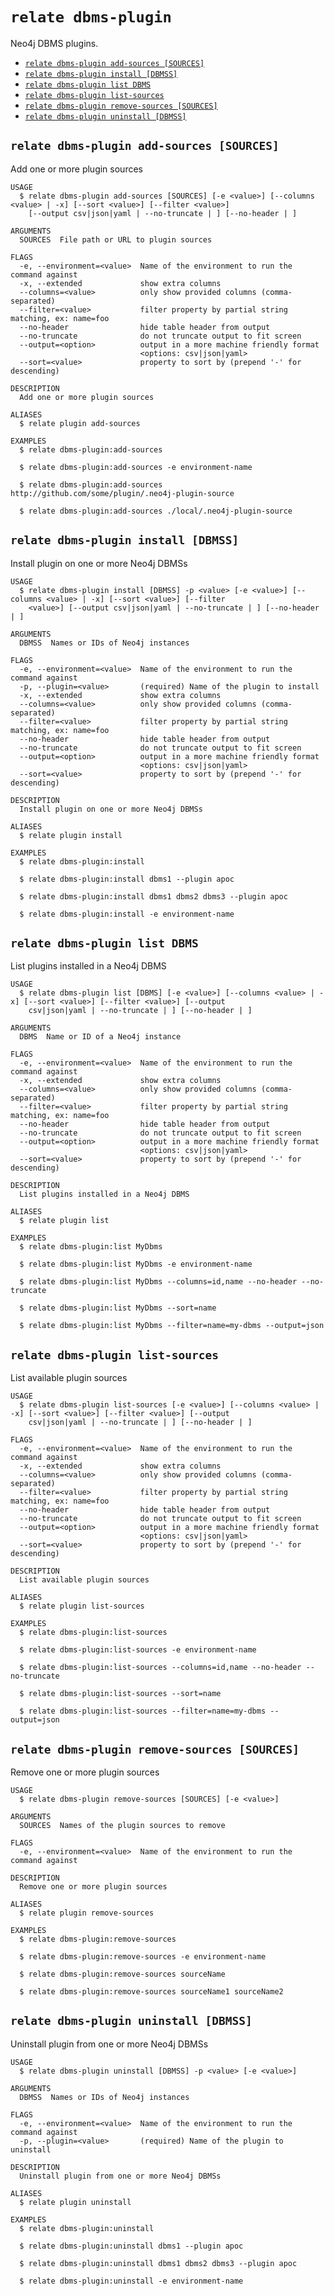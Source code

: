 `relate dbms-plugin`
====================

Neo4j DBMS plugins.

* [`relate dbms-plugin add-sources [SOURCES]`](#relate-dbms-plugin-add-sources-sources)
* [`relate dbms-plugin install [DBMSS]`](#relate-dbms-plugin-install-dbmss)
* [`relate dbms-plugin list DBMS`](#relate-dbms-plugin-list-dbms)
* [`relate dbms-plugin list-sources`](#relate-dbms-plugin-list-sources)
* [`relate dbms-plugin remove-sources [SOURCES]`](#relate-dbms-plugin-remove-sources-sources)
* [`relate dbms-plugin uninstall [DBMSS]`](#relate-dbms-plugin-uninstall-dbmss)

## `relate dbms-plugin add-sources [SOURCES]`

Add one or more plugin sources

```
USAGE
  $ relate dbms-plugin add-sources [SOURCES] [-e <value>] [--columns <value> | -x] [--sort <value>] [--filter <value>]
    [--output csv|json|yaml | --no-truncate | ] [--no-header | ]

ARGUMENTS
  SOURCES  File path or URL to plugin sources

FLAGS
  -e, --environment=<value>  Name of the environment to run the command against
  -x, --extended             show extra columns
  --columns=<value>          only show provided columns (comma-separated)
  --filter=<value>           filter property by partial string matching, ex: name=foo
  --no-header                hide table header from output
  --no-truncate              do not truncate output to fit screen
  --output=<option>          output in a more machine friendly format
                             <options: csv|json|yaml>
  --sort=<value>             property to sort by (prepend '-' for descending)

DESCRIPTION
  Add one or more plugin sources

ALIASES
  $ relate plugin add-sources

EXAMPLES
  $ relate dbms-plugin:add-sources

  $ relate dbms-plugin:add-sources -e environment-name

  $ relate dbms-plugin:add-sources http://github.com/some/plugin/.neo4j-plugin-source

  $ relate dbms-plugin:add-sources ./local/.neo4j-plugin-source
```

## `relate dbms-plugin install [DBMSS]`

Install plugin on one or more Neo4j DBMSs

```
USAGE
  $ relate dbms-plugin install [DBMSS] -p <value> [-e <value>] [--columns <value> | -x] [--sort <value>] [--filter
    <value>] [--output csv|json|yaml | --no-truncate | ] [--no-header | ]

ARGUMENTS
  DBMSS  Names or IDs of Neo4j instances

FLAGS
  -e, --environment=<value>  Name of the environment to run the command against
  -p, --plugin=<value>       (required) Name of the plugin to install
  -x, --extended             show extra columns
  --columns=<value>          only show provided columns (comma-separated)
  --filter=<value>           filter property by partial string matching, ex: name=foo
  --no-header                hide table header from output
  --no-truncate              do not truncate output to fit screen
  --output=<option>          output in a more machine friendly format
                             <options: csv|json|yaml>
  --sort=<value>             property to sort by (prepend '-' for descending)

DESCRIPTION
  Install plugin on one or more Neo4j DBMSs

ALIASES
  $ relate plugin install

EXAMPLES
  $ relate dbms-plugin:install

  $ relate dbms-plugin:install dbms1 --plugin apoc

  $ relate dbms-plugin:install dbms1 dbms2 dbms3 --plugin apoc

  $ relate dbms-plugin:install -e environment-name
```

## `relate dbms-plugin list DBMS`

List plugins installed in a Neo4j DBMS

```
USAGE
  $ relate dbms-plugin list [DBMS] [-e <value>] [--columns <value> | -x] [--sort <value>] [--filter <value>] [--output
    csv|json|yaml | --no-truncate | ] [--no-header | ]

ARGUMENTS
  DBMS  Name or ID of a Neo4j instance

FLAGS
  -e, --environment=<value>  Name of the environment to run the command against
  -x, --extended             show extra columns
  --columns=<value>          only show provided columns (comma-separated)
  --filter=<value>           filter property by partial string matching, ex: name=foo
  --no-header                hide table header from output
  --no-truncate              do not truncate output to fit screen
  --output=<option>          output in a more machine friendly format
                             <options: csv|json|yaml>
  --sort=<value>             property to sort by (prepend '-' for descending)

DESCRIPTION
  List plugins installed in a Neo4j DBMS

ALIASES
  $ relate plugin list

EXAMPLES
  $ relate dbms-plugin:list MyDbms

  $ relate dbms-plugin:list MyDbms -e environment-name

  $ relate dbms-plugin:list MyDbms --columns=id,name --no-header --no-truncate

  $ relate dbms-plugin:list MyDbms --sort=name

  $ relate dbms-plugin:list MyDbms --filter=name=my-dbms --output=json
```

## `relate dbms-plugin list-sources`

List available plugin sources

```
USAGE
  $ relate dbms-plugin list-sources [-e <value>] [--columns <value> | -x] [--sort <value>] [--filter <value>] [--output
    csv|json|yaml | --no-truncate | ] [--no-header | ]

FLAGS
  -e, --environment=<value>  Name of the environment to run the command against
  -x, --extended             show extra columns
  --columns=<value>          only show provided columns (comma-separated)
  --filter=<value>           filter property by partial string matching, ex: name=foo
  --no-header                hide table header from output
  --no-truncate              do not truncate output to fit screen
  --output=<option>          output in a more machine friendly format
                             <options: csv|json|yaml>
  --sort=<value>             property to sort by (prepend '-' for descending)

DESCRIPTION
  List available plugin sources

ALIASES
  $ relate plugin list-sources

EXAMPLES
  $ relate dbms-plugin:list-sources

  $ relate dbms-plugin:list-sources -e environment-name

  $ relate dbms-plugin:list-sources --columns=id,name --no-header --no-truncate

  $ relate dbms-plugin:list-sources --sort=name

  $ relate dbms-plugin:list-sources --filter=name=my-dbms --output=json
```

## `relate dbms-plugin remove-sources [SOURCES]`

Remove one or more plugin sources

```
USAGE
  $ relate dbms-plugin remove-sources [SOURCES] [-e <value>]

ARGUMENTS
  SOURCES  Names of the plugin sources to remove

FLAGS
  -e, --environment=<value>  Name of the environment to run the command against

DESCRIPTION
  Remove one or more plugin sources

ALIASES
  $ relate plugin remove-sources

EXAMPLES
  $ relate dbms-plugin:remove-sources

  $ relate dbms-plugin:remove-sources -e environment-name

  $ relate dbms-plugin:remove-sources sourceName

  $ relate dbms-plugin:remove-sources sourceName1 sourceName2
```

## `relate dbms-plugin uninstall [DBMSS]`

Uninstall plugin from one or more Neo4j DBMSs

```
USAGE
  $ relate dbms-plugin uninstall [DBMSS] -p <value> [-e <value>]

ARGUMENTS
  DBMSS  Names or IDs of Neo4j instances

FLAGS
  -e, --environment=<value>  Name of the environment to run the command against
  -p, --plugin=<value>       (required) Name of the plugin to uninstall

DESCRIPTION
  Uninstall plugin from one or more Neo4j DBMSs

ALIASES
  $ relate plugin uninstall

EXAMPLES
  $ relate dbms-plugin:uninstall

  $ relate dbms-plugin:uninstall dbms1 --plugin apoc

  $ relate dbms-plugin:uninstall dbms1 dbms2 dbms3 --plugin apoc

  $ relate dbms-plugin:uninstall -e environment-name
```
